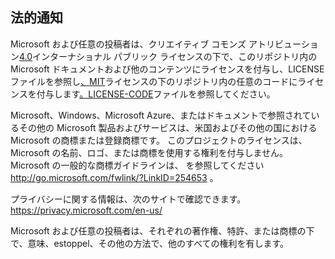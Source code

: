 ## <a name="legal-notices"></a>法的通知
Microsoft および任意の投稿者は、クリエイティブ コモンズ アトリビューション[4.0](https://creativecommons.org/licenses/by/4.0/legalcode)インターナショナル パブリック ライセンスの下で、このリポジトリ内の[](LICENSE)Microsoft ドキュメントおよび他のコンテンツにライセンスを付与し、LICENSE ファイルを参照し[、MIT](https://opensource.org/licenses/MIT)ライセンスの下のリポジトリ内の任意のコードにライセンスを付与します[。LICENSE-CODE](LICENSE-CODE)ファイルを参照してください。

Microsoft、Windows、Microsoft Azure、またはドキュメントで参照されているその他の Microsoft 製品およびサービスは、米国およびその他の国における Microsoft の商標または登録商標です。
このプロジェクトのライセンスは、Microsoft の名前、ロゴ、または商標を使用する権利を付与しません。
Microsoft の一般的な商標ガイドラインは、 を参照してください http://go.microsoft.com/fwlink/?LinkID=254653 。

プライバシーに関する情報は、次のサイトで確認できます。 https://privacy.microsoft.com/en-us/

Microsoft および任意の投稿者は、それぞれの著作権、特許、または商標の下で、意味、estoppel、その他の方法で、他のすべての権利を有します。